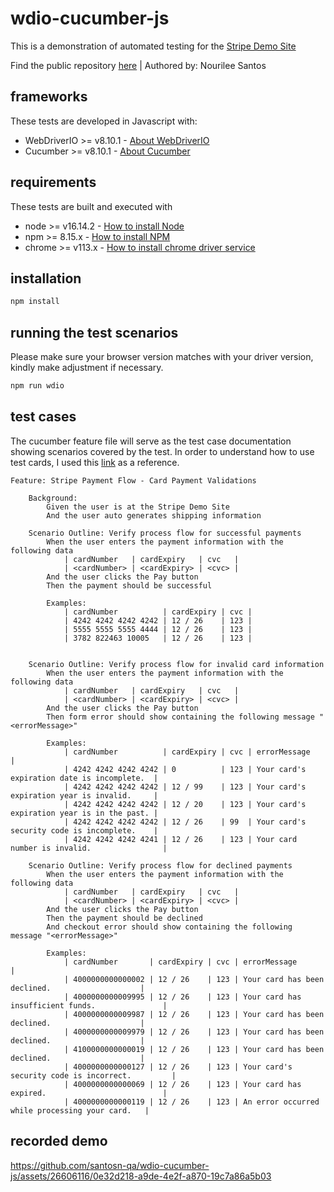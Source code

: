 # wdio-cucumber-js
This is a demonstration of automated testing for the [Stripe Demo Site](https://stripe-payments-demo.appspot.com/)

Find the public repository [here](https://github.com/santosn-qa/wdio-cucumber-js) | Authored by: Nourilee Santos

## frameworks
These tests are developed in Javascript with:

-   WebDriverIO >= v8.10.1 - [About WebDriverIO](http://webdriver.io/)
-   Cucumber >= v8.10.1 - [About Cucumber](https://cucumber.io/)

## requirements
These tests are built and executed with

-   node >= v16.14.2 - [How to install Node](https://nodejs.org/en/download/)
-   npm >= 8.15.x - [How to install NPM](https://www.npmjs.com/get-npm)
-   chrome >= v113.x - [How to install chrome driver service](https://webdriver.io/docs/wdio-chromedriver-service)

## installation

```bash
npm install
```

## running the test scenarios
Please make sure your browser version matches with your driver version, kindly make adjustment if necessary.

```bash
npm run wdio
```

## test cases
The cucumber feature file will serve as the test case documentation showing scenarios covered by the test.
In order to understand how to use test cards, I used this [link](https://stripe.com/docs/testing) as a reference.

```feature
Feature: Stripe Payment Flow - Card Payment Validations

    Background:
        Given the user is at the Stripe Demo Site
        And the user auto generates shipping information

    Scenario Outline: Verify process flow for successful payments
        When the user enters the payment information with the following data
            | cardNumber   | cardExpiry   | cvc   |
            | <cardNumber> | <cardExpiry> | <cvc> |
        And the user clicks the Pay button
        Then the payment should be successful

        Examples:
            | cardNumber          | cardExpiry | cvc |
            | 4242 4242 4242 4242 | 12 / 26    | 123 |
            | 5555 5555 5555 4444 | 12 / 26    | 123 |
            | 3782 822463 10005   | 12 / 26    | 123 |


    Scenario Outline: Verify process flow for invalid card information
        When the user enters the payment information with the following data
            | cardNumber   | cardExpiry   | cvc   |
            | <cardNumber> | <cardExpiry> | <cvc> |
        And the user clicks the Pay button
        Then form error should show containing the following message "<errorMessage>"

        Examples:
            | cardNumber          | cardExpiry | cvc | errorMessage                                |
            | 4242 4242 4242 4242 | 0          | 123 | Your card's expiration date is incomplete.  |
            | 4242 4242 4242 4242 | 12 / 99    | 123 | Your card's expiration year is invalid.     |
            | 4242 4242 4242 4242 | 12 / 20    | 123 | Your card's expiration year is in the past. |
            | 4242 4242 4242 4242 | 12 / 26    | 99  | Your card's security code is incomplete.    |
            | 4242 4242 4242 4241 | 12 / 26    | 123 | Your card number is invalid.                |
            
    Scenario Outline: Verify process flow for declined payments
        When the user enters the payment information with the following data
            | cardNumber   | cardExpiry   | cvc   |
            | <cardNumber> | <cardExpiry> | <cvc> |
        And the user clicks the Pay button
        Then the payment should be declined
        And checkout error should show containing the following message "<errorMessage>"

        Examples:
            | cardNumber       | cardExpiry | cvc | errorMessage                                    |
            | 4000000000000002 | 12 / 26    | 123 | Your card has been declined.                    |
            | 4000000000009995 | 12 / 26    | 123 | Your card has insufficient funds.               |
            | 4000000000009987 | 12 / 26    | 123 | Your card has been declined.                    |
            | 4000000000009979 | 12 / 26    | 123 | Your card has been declined.                    |
            | 4100000000000019 | 12 / 26    | 123 | Your card has been declined.                    |
            | 4000000000000127 | 12 / 26    | 123 | Your card's security code is incorrect.         | 
            | 4000000000000069 | 12 / 26    | 123 | Your card has expired.                          |
            | 4000000000000119 | 12 / 26    | 123 | An error occurred while processing your card.   |

```

## recorded demo

https://github.com/santosn-qa/wdio-cucumber-js/assets/26606116/0e32d218-a9de-4e2f-a870-19c7a86a5b03
